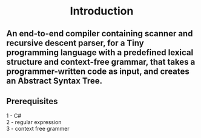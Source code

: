 <h1 align = "center"> Introduction</h1>
<h2 align = "left"> An end-to-end compiler containing scanner and recursive descent parser, for a Tiny programming language with a predefined lexical structure and context-free grammar, that takes a programmer-written code as input, and creates an Abstract Syntax Tree. </h2>
<h2 align = "left"> Prerequisites </h2>
1 - C#<br /> 
2 - regular expression<br />
3 - context free grammer<br />

